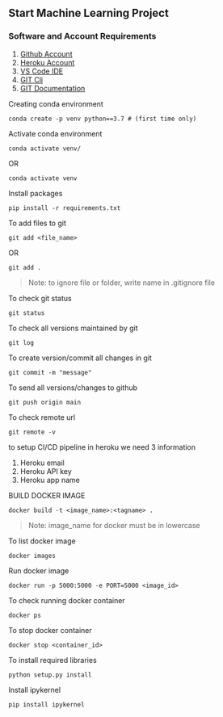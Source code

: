 ## Start Machine Learning Project

### Software and Account Requirements

1. [Github Account](https://github.com/)
2. [Heroku Account](https://id.heroku.com/login)
3. [VS Code IDE](https://code.visualstudio.com/download)
4. [GIT Cli](https://git-scm.com/downloads)
5. [GIT Documentation](https://git-scm.com/doc)


Creating conda environment
```
conda create -p venv python==3.7 # (first time only)
```

Activate conda environment
```
conda activate venv/
```
OR
```
conda activate venv
```

Install packages
```
pip install -r requirements.txt
```

To add files to git
```
git add <file_name>
```
OR
```
git add .
```

> Note: to ignore file or folder, write name in .gitignore file

To check git status
```
git status
```

To check all versions maintained by git
```
git log
```

To create version/commit all changes in git
```
git commit -m "message"
```

To send all versions/changes to github
```
git push origin main
```

To check remote url
```
git remote -v
```

to setup CI/CD pipeline in heroku we need 3 information

1. Heroku email
2. Heroku API key
3. Heroku app name


BUILD DOCKER IMAGE
```
docker build -t <image_name>:<tagname> .
```
> Note: image_name for docker must be in lowercase

To list docker image
```
docker images
```
Run docker image
```
docker run -p 5000:5000 -e PORT=5000 <image_id>
```

To check running docker container
```
docker ps
```

To stop docker container
```
docker stop <container_id>
```

To install required libraries
```
python setup.py install
```

Install ipykernel
```
pip install ipykernel
```

